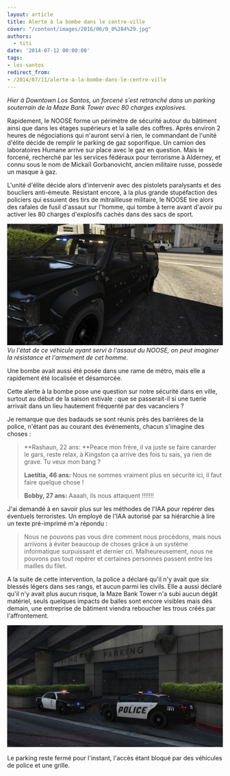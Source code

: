 ```yaml
---
layout: article
title: Alerte à la bombe dans le centre-ville
cover: "/content/images/2016/06/0_0%284%29.jpg"
authors:
  - titi
date: '2014-07-12 00:00:00'
tags:
- los-santos
redirect_from:
- /2014/07/11/alerte-a-la-bombe-dans-le-centre-ville
---
```


_Hier à Downtown Los Santos, un forcené s'est retranché dans un parking souterrain de la Maze Bank Tower avec 80 charges explosives._

Rapidement, le NOOSE forme un périmètre de sécurité autour du bâtiment ainsi que dans les étages supérieurs et la salle des coffres. Après environ 2 heures de négociations qui n'auront servi à rien, le commandant de l'unité d'élite décide de remplir le parking de gaz soporifique. Un camion des laboratoires Humane arrive sur place avec le gaz en question. Mais le forcené, recherché par les services fédéraux pour terrorisme à Alderney, et connu sous le nom de Mickaïl Gorbanovicht, ancien militaire russe, possède un masque à gaz.

L'unité d'élite décide alors d'intervenir avec des pistolets paralysants et des boucliers anti-émeute. Résistant encore, à la plus grande stupéfaction des policiers qui essuient des tirs de mitrailleuse militaire, le NOOSE tire alors des rafales de fusil d'assaut sur l'homme, qui tombe à terre avant d'avoir pu activer les 80 charges d'explosifs cachés dans des sacs de sport.

![Vu l'état de ce véhicule ayant servi à l'assaut du NOOSE, on peut imaginer la résistance et l'armement de cet homme.](/content/images/2016/06/0_0%282%29.jpg)
_Vu l'état de ce véhicule ayant servi à l'assaut du NOOSE, on peut imaginer la résistance et l'armement de cet homme._

Une bombe avait aussi été posée dans une rame de métro, mais elle a rapidement été localisée et désamorcée.

Cette alerte à la bombe pose une question sur notre sécurité dans en ville, surtout au début de la saison estivale : que se passerait-il si une tuerie arrivait dans un lieu hautement fréquenté par des vacanciers ?

Je remarque que des badauds se sont réunis près des barrières de la police, n'étant pas au courant des événements, chacun s'imagine des choses :

> \*\*Rashaun, 22 ans: \*\*Peace mon frère, il va juste se faire canarder le gars, reste relax, à Kingston ça arrive des fois tu sais, ya rien de grave. Tu veux mon bang ?
> 
> **Laetitia, 46 ans:** Nous ne sommes vraiment plus en sécurité ici, il faut faire quelque chose !
> 
> **Bobby, 27 ans:** Aaaah, ils nous attaquent !!!!!!!

J'ai demandé à en savoir plus sur les méthodes de l'IAA pour repérer des éventuels terroristes. Un employé de l'IAA autorisé par sa hiérarchie à lire un texte pré-imprimé m'a répondu :

> Nous ne pouvons pas vous dire comment nous procédons, mais nous arrivons à éviter beaucoup de choses grâce à un système informatique surpuissant et dernier cri. Malheureusement, nous ne pouvons pas tout repérer et certaines personnes passent entre les mailles du filet.

A la suite de cette intervention, la police a déclaré qu'il n'y avait que six blessés légers dans ses rangs, et aucun parmi les civils. Elle a aussi déclaré qu'il n'y avait plus aucun risque, la Maze Bank Tower n'a subi aucun dégât matériel, seuls quelques impacts de balles sont encore visibles mais dès demain, une entreprise de bâtiment viendra reboucher les trous créés par l'affrontement.

![](/content/images/2016/06/0_0%285%29_0.jpg)

Le parking reste fermé pour l'instant, l'accès étant bloqué par des véhicules de police et une grille.